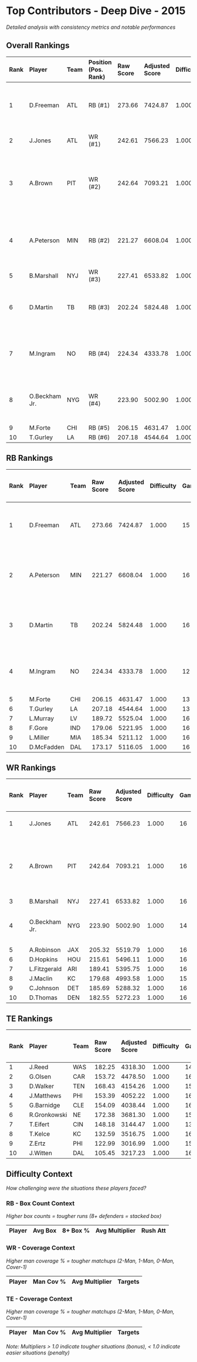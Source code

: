 # Top Contributors - Deep Dive - 2015

*Detailed analysis with consistency metrics and notable performances*

## Overall Rankings

| Rank | Player        | Team | Position (Pos. Rank) | Raw Score | Adjusted Score | Difficulty | Games | Avg/Game | Typical | Consistency | Floor | Ceiling | Peak    | Trend      | Notable Games                                |
| :----| :-------------| :----| :--------------------| :---------| :--------------| :----------| :-----| :--------| :-------| :-----------| :-----| :-------| :-------| :----------| :--------------------------------------------|
| 1    | D.Freeman     | ATL  | RB (#1)              | 273.66    | 7424.87        | 1.000      | 15    | 494.99   | 502.21  | 7/3/5       | 406.1 | 576.8   | 1026.89 | Stable     | Wk 3 (vs DAL), Wk 5 (vs WAS)                 |
| 2    | J.Jones       | ATL  | WR (#1)              | 242.61    | 7566.23        | 1.000      | 16    | 472.89   | 468.81  | 8/1/7       | 312.9 | 544.9   | 863.52  | Stable     | Wk 3 (vs DAL)                                |
| 3    | A.Brown       | PIT  | WR (#2)              | 242.64    | 7093.21        | 1.000      | 16    | 443.33   | 364.00  | 6/2/8       | 276.5 | 516.0   | 1027.44 | Increasing | Wk 15 (vs DEN), Wk 9 (vs LV), Wk 17 (vs CLE) |
| 4    | A.Peterson    | MIN  | RB (#2)              | 221.27    | 6608.04        | 1.000      | 16    | 413.00   | 372.53  | 8/2/6       | 309.3 | 502.1   | 795.55  | Stable     | Wk 12 (vs ATL), Wk 10 (vs LV), Wk 9 (vs LA)  |
| 5    | B.Marshall    | NYJ  | WR (#3)              | 227.41    | 6533.82        | 1.000      | 16    | 408.36   | 398.73  | 8/1/7       | 312.6 | 498.2   | 575.27  | Increasing |                                              |
| 6    | D.Martin      | TB   | RB (#3)              | 202.24    | 5824.48        | 1.000      | 16    | 364.03   | 341.70  | 8/0/8       | 258.8 | 428.5   | 781.90  | Stable     | Wk 5 (vs JAX), Wk 4 (vs CAR)                 |
| 7    | M.Ingram      | NO   | RB (#4)              | 224.34    | 4333.78        | 1.000      | 12    | 361.15   | 359.90  | 4/1/7       | 296.6 | 429.5   | 628.25  | Decreasing | Wk 6 (vs ATL), Wk 3 (vs CAR)                 |
| 8    | O.Beckham Jr. | NYG  | WR (#4)              | 223.90    | 5002.90        | 1.000      | 14    | 357.35   | 375.36  | 5/2/7       | 252.4 | 435.9   | 598.31  | Increasing | Wk 8 (vs NO), Wk 14 (vs MIA)                 |
| 9    | M.Forte       | CHI  | RB (#5)              | 206.15    | 4631.47        | 1.000      | 13    | 356.27   | 360.09  | 5/2/6       | 269.6 | 452.1   | 534.47  | Decreasing |                                              |
| 10   | T.Gurley      | LA   | RB (#6)              | 207.18    | 4544.64        | 1.000      | 13    | 349.59   | 379.97  | 5/2/6       | 327.8 | 467.4   | 536.63  | Decreasing |                                              |

## RB Rankings

| Rank | Player     | Team | Raw Score | Adjusted Score | Difficulty | Games | Avg/Game | Typical | Consistency | Floor | Ceiling | Peak    | Trend      | Notable Games (>150% Typical)               |
| :----| :----------| :----| :---------| :--------------| :----------| :-----| :--------| :-------| :-----------| :-----| :-------| :-------| :----------| :-------------------------------------------|
| 1    | D.Freeman  | ATL  | 273.66    | 7424.87        | 1.000      | 15    | 494.99   | 502.21  | 7/3/5       | 406.1 | 576.8   | 1026.89 | Stable     | Wk 3 (vs DAL), Wk 5 (vs WAS)                |
| 2    | A.Peterson | MIN  | 221.27    | 6608.04        | 1.000      | 16    | 413.00   | 372.53  | 8/2/6       | 309.3 | 502.1   | 795.55  | Stable     | Wk 12 (vs ATL), Wk 10 (vs LV), Wk 9 (vs LA) |
| 3    | D.Martin   | TB   | 202.24    | 5824.48        | 1.000      | 16    | 364.03   | 341.70  | 8/0/8       | 258.8 | 428.5   | 781.90  | Stable     | Wk 5 (vs JAX), Wk 4 (vs CAR)                |
| 4    | M.Ingram   | NO   | 224.34    | 4333.78        | 1.000      | 12    | 361.15   | 359.90  | 4/1/7       | 296.6 | 429.5   | 628.25  | Decreasing | Wk 6 (vs ATL), Wk 3 (vs CAR)                |
| 5    | M.Forte    | CHI  | 206.15    | 4631.47        | 1.000      | 13    | 356.27   | 360.09  | 5/2/6       | 269.6 | 452.1   | 534.47  | Decreasing |                                             |
| 6    | T.Gurley   | LA   | 207.18    | 4544.64        | 1.000      | 13    | 349.59   | 379.97  | 5/2/6       | 327.8 | 467.4   | 536.63  | Decreasing |                                             |
| 7    | L.Murray   | LV   | 189.72    | 5525.04        | 1.000      | 16    | 345.32   | 327.61  | 8/2/6       | 272.4 | 390.1   | 500.95  | Decreasing |                                             |
| 8    | F.Gore     | IND  | 179.06    | 5221.95        | 1.000      | 16    | 326.37   | 313.27  | 8/0/8       | 238.3 | 394.9   | 539.08  | Stable     |                                             |
| 9    | L.Miller   | MIA  | 185.34    | 5211.12        | 1.000      | 16    | 325.70   | 322.90  | 8/1/7       | 192.8 | 410.3   | 593.00  | Stable     |                                             |
| 10   | D.McFadden | DAL  | 173.17    | 5116.05        | 1.000      | 16    | 319.75   | 306.90  | 8/3/5       | 241.5 | 413.7   | 553.43  | Increasing |                                             |

## WR Rankings

| Rank | Player        | Team | Raw Score | Adjusted Score | Difficulty | Games | Avg/Game | Typical | Consistency | Floor | Ceiling | Peak    | Trend      | Notable Games (>150% Typical)                |
| :----| :-------------| :----| :---------| :--------------| :----------| :-----| :--------| :-------| :-----------| :-----| :-------| :-------| :----------| :--------------------------------------------|
| 1    | J.Jones       | ATL  | 242.61    | 7566.23        | 1.000      | 16    | 472.89   | 468.81  | 8/1/7       | 312.9 | 544.9   | 863.52  | Stable     | Wk 3 (vs DAL)                                |
| 2    | A.Brown       | PIT  | 242.64    | 7093.21        | 1.000      | 16    | 443.33   | 364.00  | 6/2/8       | 276.5 | 516.0   | 1027.44 | Increasing | Wk 15 (vs DEN), Wk 9 (vs LV), Wk 17 (vs CLE) |
| 3    | B.Marshall    | NYJ  | 227.41    | 6533.82        | 1.000      | 16    | 408.36   | 398.73  | 8/1/7       | 312.6 | 498.2   | 575.27  | Increasing |                                              |
| 4    | O.Beckham Jr. | NYG  | 223.90    | 5002.90        | 1.000      | 14    | 357.35   | 375.36  | 5/2/7       | 252.4 | 435.9   | 598.31  | Increasing | Wk 8 (vs NO), Wk 14 (vs MIA)                 |
| 5    | A.Robinson    | JAX  | 205.32    | 5519.79        | 1.000      | 16    | 344.99   | 309.81  | 8/2/6       | 259.8 | 365.3   | 733.96  | Decreasing |                                              |
| 6    | D.Hopkins     | HOU  | 215.61    | 5496.11        | 1.000      | 16    | 343.51   | 330.13  | 7/3/6       | 271.0 | 400.1   | 569.71  | Stable     |                                              |
| 7    | L.Fitzgerald  | ARI  | 189.41    | 5395.75        | 1.000      | 16    | 337.23   | 306.21  | 8/1/7       | 243.1 | 374.4   | 747.57  | Decreasing |                                              |
| 8    | J.Maclin      | KC   | 179.68    | 4993.58        | 1.000      | 15    | 332.91   | 312.06  | 7/2/6       | 197.1 | 449.0   | 628.75  | Decreasing |                                              |
| 9    | C.Johnson     | DET  | 185.69    | 5288.32        | 1.000      | 16    | 330.52   | 307.04  | 8/1/7       | 214.0 | 460.9   | 611.18  | Decreasing |                                              |
| 10   | D.Thomas      | DEN  | 182.55    | 5272.23        | 1.000      | 16    | 329.51   | 371.36  | 8/4/4       | 265.9 | 393.4   | 424.19  | Decreasing |                                              |

## TE Rankings

| Rank | Player       | Team | Raw Score | Adjusted Score | Difficulty | Games | Avg/Game | Typical | Consistency | Floor | Ceiling | Peak   | Trend      | Notable Games (>150% Typical) |
| :----| :------------| :----| :---------| :--------------| :----------| :-----| :--------| :-------| :-----------| :-----| :-------| :------| :----------| :-----------------------------|
| 1    | J.Reed       | WAS  | 182.25    | 4318.30        | 1.000      | 14    | 308.45   | 249.18  | 6/2/6       | 166.8 | 447.9   | 564.86 | Stable     |                               |
| 2    | G.Olsen      | CAR  | 153.72    | 4478.50        | 1.000      | 16    | 279.91   | 278.62  | 8/2/6       | 180.0 | 351.2   | 581.71 | Decreasing |                               |
| 3    | D.Walker     | TEN  | 168.43    | 4154.26        | 1.000      | 15    | 276.95   | 269.74  | 6/3/6       | 220.5 | 323.5   | 431.28 | Increasing |                               |
| 4    | J.Matthews   | PHI  | 153.39    | 4052.22        | 1.000      | 16    | 253.26   | 216.60  | 8/1/7       | 163.7 | 349.4   | 536.82 | Stable     |                               |
| 5    | G.Barnidge   | CLE  | 154.09    | 4038.44        | 1.000      | 16    | 252.40   | 264.14  | 8/2/6       | 168.3 | 312.2   | 397.72 | Decreasing |                               |
| 6    | R.Gronkowski | NE   | 172.38    | 3681.30        | 1.000      | 15    | 245.42   | 225.72  | 6/1/8       | 175.1 | 306.7   | 618.35 | Decreasing |                               |
| 7    | T.Eifert     | CIN  | 148.18    | 3144.47        | 1.000      | 13    | 241.88   | 203.08  | 6/1/6       | 149.2 | 298.4   | 541.75 | Decreasing |                               |
| 8    | T.Kelce      | KC   | 132.59    | 3516.75        | 1.000      | 16    | 219.80   | 235.53  | 7/5/4       | 169.0 | 247.7   | 397.55 | Decreasing |                               |
| 9    | Z.Ertz       | PHI  | 122.99    | 3016.99        | 1.000      | 15    | 201.13   | 183.89  | 7/2/6       | 121.8 | 276.0   | 425.07 | Increasing |                               |
| 10   | J.Witten     | DAL  | 105.45    | 3217.23        | 1.000      | 16    | 201.08   | 214.76  | 8/4/4       | 155.4 | 232.4   | 344.61 | Stable     |                               |

## Difficulty Context

*How challenging were the situations these players faced?*

### RB - Box Count Context

*Higher box counts = tougher runs (8+ defenders = stacked box)*

| Player | Avg Box | 8+ Box % | Avg Multiplier | Rush Att |
| :------| :-------| :--------| :--------------| :--------|

### WR - Coverage Context

*Higher man coverage % = tougher matchups (2-Man, 1-Man, 0-Man, Cover-1)*

| Player | Man Cov % | Avg Multiplier | Targets |
| :------| :---------| :--------------| :-------|

### TE - Coverage Context

*Higher man coverage % = tougher matchups (2-Man, 1-Man, 0-Man, Cover-1)*

| Player | Man Cov % | Avg Multiplier | Targets |
| :------| :---------| :--------------| :-------|

*Note: Multipliers > 1.0 indicate tougher situations (bonus), < 1.0 indicate easier situations (penalty)*

